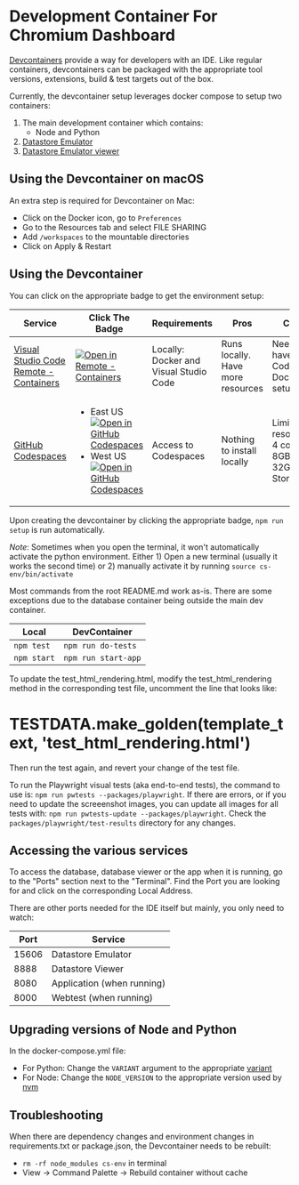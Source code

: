 # Development Container For Chromium Dashboard

[Devcontainers](https://containers.dev/) provide a way for developers with an
IDE. Like regular containers, devcontainers can be packaged with the
appropriate tool versions, extensions, build & test targets out of the box.

Currently, the devcontainer setup leverages docker compose to setup two
containers:

1. The main development container which contains:
    - Node and Python
2. [Datastore Emulator](https://cloud.google.com/datastore/docs/tools/datastore-emulator)
3. [Datastore Emulator viewer](https://github.com/remko/dsadmin)

## Using the Devcontainer on macOS

An extra step is required for Devcontainer on Mac:
- Click on the Docker icon, go to `Preferences`
- Go to the Resources tab and select FILE SHARING
- Add `/workspaces` to the mountable directories
- Click on Apply & Restart

## Using the Devcontainer

You can click on the appropriate badge to get the environment setup:

| Service | Click The Badge | Requirements | Pros | Cons |
|-----|-----|-----|-----|-----|
| [Visual Studio Code Remote - Containers](https://code.visualstudio.com/docs/remote/create-dev-container) | [![Open in Remote - Containers](https://img.shields.io/static/v1?label=Remote%20-%20Containers&message=Open&color=blue&logo=visualstudiocode)](https://vscode.dev/redirect?url=vscode://ms-vscode-remote.remote-containers/cloneInVolume?url=https://github.com/GoogleChrome/chromium-dashboard) | Locally: Docker and Visual Studio Code | Runs locally. Have more resources | Need to have VS Code and Docker setup |
| [GitHub Codespaces](https://docs.github.com/en/enterprise-cloud@latest/codespaces) | <ul><li>East US[![Open in GitHub Codespaces](https://github.com/codespaces/badge.svg)](https://github.com/codespaces/new?hide_repo_select=true&ref=main&repo=8633551&machine=standardLinux32gb&location=EastUs&devcontainer_path=.devcontainer%2Fdevcontainer.json)</li><li>West US[![Open in GitHub Codespaces](https://github.com/codespaces/badge.svg)](https://github.com/codespaces/new?hide_repo_select=true&ref=main&repo=8633551&machine=standardLinux32gb&location=WestUs2&devcontainer_path=.devcontainer%2Fdevcontainer.json)</li></ul> | Access to Codespaces | Nothing to install locally | Limited resources: 4 cores, 8GB RAM, 32GB Storage |

Upon creating the devcontainer by clicking the appropriate badge, `npm run setup`
is run automatically.

*Note*: Sometimes when you open the terminal, it won't automatically activate
the python environment. Either 1) Open a new terminal (usually it works the
second time) or 2) manually activate it by running `source cs-env/bin/activate`

Most commands from the root README.md work as-is. There are some exceptions
due to the database container being outside the main dev container.

| Local | DevContainer |
|-------|------|
| `npm test` | `npm run do-tests` |
| `npm start` | `npm run start-app` |

To update the test_html_rendering.html, modify the test_html_rendering method in
the corresponding test file, uncomment the line that looks like:
 # TESTDATA.make_golden(template_text, 'test_html_rendering.html')

Then run the test again, and revert your change of the test file.

To run the Playwright visual tests (aka end-to-end tests), the command to use is:
`npm run pwtests --packages/playwright`.  If there are errors, or if you need to
update the screeenshot images, you can update all images for all tests with:
`npm run pwtests-update --packages/playwright`.  Check the `packages/playwright/test-results` directory for any changes.

## Accessing the various services

To access the database, database viewer or the app when it is running, go to
the "Ports" section next to the "Terminal". Find the Port you are looking for
and click on the corresponding Local Address.

There are other ports needed for the IDE itself but mainly, you only need to watch:

| Port | Service |
|------|---------|
| 15606| Datastore Emulator |
| 8888 | Datastore Viewer |
| 8080 | Application (when running)|
| 8000 | Webtest (when running) |

## Upgrading versions of Node and Python

In the docker-compose.yml file:
- For Python: Change the `VARIANT` argument to the appropriate [variant](https://github.com/microsoft/vscode-dev-containers/tree/main/containers/python-3)
- For Node: Change the `NODE_VERSION` to the appropriate version used by [nvm](https://github.com/nvm-sh/nvm)

## Troubleshooting

When there are dependency changes and environment changes in requirements.txt or package.json, the Devcontainer needs to be rebuilt:
- `rm -rf node_modules cs-env` in terminal
- View -> Command Palette -> Rebuild container without cache
